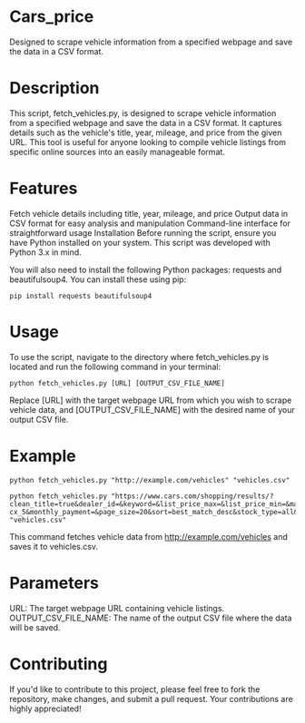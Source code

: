 # Cars_price
Designed to scrape vehicle information from a specified webpage and save the data in a CSV format.

# Description
This script, fetch_vehicles.py, is designed to scrape vehicle information from a specified webpage and save the data in a CSV format. It captures details such as the vehicle's title, year, mileage, and price from the given URL. This tool is useful for anyone looking to compile vehicle listings from specific online sources into an easily manageable format.

# Features
Fetch vehicle details including title, year, mileage, and price
Output data in CSV format for easy analysis and manipulation
Command-line interface for straightforward usage
Installation
Before running the script, ensure you have Python installed on your system. This script was developed with Python 3.x in mind.

You will also need to install the following Python packages: requests and beautifulsoup4. You can install these using pip:
```
pip install requests beautifulsoup4
```
# Usage
To use the script, navigate to the directory where fetch_vehicles.py is located and run the following command in your terminal:
```
python fetch_vehicles.py [URL] [OUTPUT_CSV_FILE_NAME]
```
Replace [URL] with the target webpage URL from which you wish to scrape vehicle data, and [OUTPUT_CSV_FILE_NAME] with the desired name of your output CSV file.

# Example
```
python fetch_vehicles.py "http://example.com/vehicles" "vehicles.csv"

python fetch_vehicles.py "https://www.cars.com/shopping/results/?clean_title=true&dealer_id=&keyword=&list_price_max=&list_price_min=&makes[]=mazda&maximum_distance=100&mileage_max=&models[]=mazda-cx_5&monthly_payment=&page_size=20&sort=best_match_desc&stock_type=all&year_max=&year_min=2019&zip=60637" "vehicles.csv"
```
This command fetches vehicle data from http://example.com/vehicles and saves it to vehicles.csv.

# Parameters
URL: The target webpage URL containing vehicle listings.
OUTPUT_CSV_FILE_NAME: The name of the output CSV file where the data will be saved.
# Contributing
If you'd like to contribute to this project, please feel free to fork the repository, make changes, and submit a pull request. Your contributions are highly appreciated!
